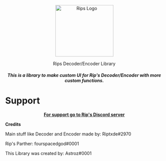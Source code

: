 <p align="center">
  <a href="https://riptxde.dev/">
    <img src="https://cdn.discordapp.com/attachments/727216422987628659/742939195881816104/RipsLogo.png" alt="Rips Logo" width="185" height="165">
  </a>
</p>
<p align="center">
<light>Rips Decoder/Encoder Library</light>
 </p>
<h5 align="center">This is a library to make custom UI for Rip's Decoder/Encoder with more custom functions.</h5>
 
 # Support
 <p align="center">  
  <a href="https://discord.gg/5HmepGK"><strong>For support go to Rip's Discord server</strong></a>
</p>
<strong>Credits</strong>

<light>Main stuff like Decoder and Encoder made by: Riptxde#2970</light>

<light>Rip's Parther: fourspacedgod#0001</light>

<light>This Library was created by: Astroz#0001</light>

